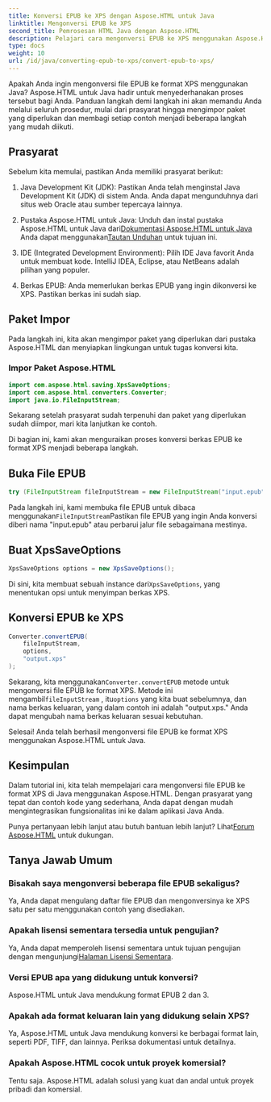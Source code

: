 ```yaml
---
title: Konversi EPUB ke XPS dengan Aspose.HTML untuk Java
linktitle: Mengonversi EPUB ke XPS
second_title: Pemrosesan HTML Java dengan Aspose.HTML
description: Pelajari cara mengonversi EPUB ke XPS menggunakan Aspose.HTML untuk Java. Panduan langkah demi langkah untuk konversi EPUB ke XPS yang lancar. Cobalah sekarang!
type: docs
weight: 10
url: /id/java/converting-epub-to-xps/convert-epub-to-xps/
---
```


Apakah Anda ingin mengonversi file EPUB ke format XPS menggunakan Java? Aspose.HTML untuk Java hadir untuk menyederhanakan proses tersebut bagi Anda. Panduan langkah demi langkah ini akan memandu Anda melalui seluruh prosedur, mulai dari prasyarat hingga mengimpor paket yang diperlukan dan membagi setiap contoh menjadi beberapa langkah yang mudah diikuti.

## Prasyarat

Sebelum kita memulai, pastikan Anda memiliki prasyarat berikut:

1. Java Development Kit (JDK): Pastikan Anda telah menginstal Java Development Kit (JDK) di sistem Anda. Anda dapat mengunduhnya dari situs web Oracle atau sumber tepercaya lainnya.

2. Pustaka Aspose.HTML untuk Java: Unduh dan instal pustaka Aspose.HTML untuk Java dari[Dokumentasi Aspose.HTML untuk Java](https://reference.aspose.com/html/java/) Anda dapat menggunakan[Tautan Unduhan](https://releases.aspose.com/html/java/) untuk tujuan ini.

3. IDE (Integrated Development Environment): Pilih IDE Java favorit Anda untuk membuat kode. IntelliJ IDEA, Eclipse, atau NetBeans adalah pilihan yang populer.

4. Berkas EPUB: Anda memerlukan berkas EPUB yang ingin dikonversi ke XPS. Pastikan berkas ini sudah siap.

## Paket Impor

Pada langkah ini, kita akan mengimpor paket yang diperlukan dari pustaka Aspose.HTML dan menyiapkan lingkungan untuk tugas konversi kita.

### Impor Paket Aspose.HTML

```java
import com.aspose.html.saving.XpsSaveOptions;
import com.aspose.html.converters.Converter;
import java.io.FileInputStream;
```

Sekarang setelah prasyarat sudah terpenuhi dan paket yang diperlukan sudah diimpor, mari kita lanjutkan ke contoh.

Di bagian ini, kami akan menguraikan proses konversi berkas EPUB ke format XPS menjadi beberapa langkah.

## Buka File EPUB

```java
try (FileInputStream fileInputStream = new FileInputStream("input.epub")) {
```

 Pada langkah ini, kami membuka file EPUB untuk dibaca menggunakan`FileInputStream`Pastikan file EPUB yang ingin Anda konversi diberi nama "input.epub" atau perbarui jalur file sebagaimana mestinya.

## Buat XpsSaveOptions

```java
XpsSaveOptions options = new XpsSaveOptions();
```

Di sini, kita membuat sebuah instance dari`XpsSaveOptions`, yang menentukan opsi untuk menyimpan berkas XPS.

## Konversi EPUB ke XPS

```java
Converter.convertEPUB(
    fileInputStream,
    options,
    "output.xps"
);
```

 Sekarang, kita menggunakan`Converter.convertEPUB` metode untuk mengonversi file EPUB ke format XPS. Metode ini mengambil`fileInputStream` , itu`options` yang kita buat sebelumnya, dan nama berkas keluaran, yang dalam contoh ini adalah "output.xps." Anda dapat mengubah nama berkas keluaran sesuai kebutuhan.

Selesai! Anda telah berhasil mengonversi file EPUB ke format XPS menggunakan Aspose.HTML untuk Java.

## Kesimpulan

Dalam tutorial ini, kita telah mempelajari cara mengonversi file EPUB ke format XPS di Java menggunakan Aspose.HTML. Dengan prasyarat yang tepat dan contoh kode yang sederhana, Anda dapat dengan mudah mengintegrasikan fungsionalitas ini ke dalam aplikasi Java Anda.

 Punya pertanyaan lebih lanjut atau butuh bantuan lebih lanjut? Lihat[Forum Aspose.HTML](https://forum.aspose.com/) untuk dukungan.

## Tanya Jawab Umum

### Bisakah saya mengonversi beberapa file EPUB sekaligus?
Ya, Anda dapat mengulang daftar file EPUB dan mengonversinya ke XPS satu per satu menggunakan contoh yang disediakan.

### Apakah lisensi sementara tersedia untuk pengujian?
Ya, Anda dapat memperoleh lisensi sementara untuk tujuan pengujian dengan mengunjungi[Halaman Lisensi Sementara](https://purchase.aspose.com/temporary-license/).

### Versi EPUB apa yang didukung untuk konversi?
Aspose.HTML untuk Java mendukung format EPUB 2 dan 3.

### Apakah ada format keluaran lain yang didukung selain XPS?
Ya, Aspose.HTML untuk Java mendukung konversi ke berbagai format lain, seperti PDF, TIFF, dan lainnya. Periksa dokumentasi untuk detailnya.

### Apakah Aspose.HTML cocok untuk proyek komersial?
Tentu saja. Aspose.HTML adalah solusi yang kuat dan andal untuk proyek pribadi dan komersial.